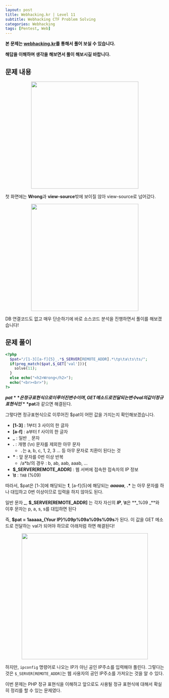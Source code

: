 ```yaml
---
layout: post
title: Webhacking.kr | Level 11
subtitle: Webhacking CTF Problem Solving
categories: Webhacking
tags: [Pentest, Web]
---
```


**본 문제는 [webhacking.kr](https://webhacking.kr)를 통해서 풀어 보실 수 있습니다.**

**해답을 이해하며 생각을 해보면서 풀이 해보시길 바랍니다.**

## 문제 내용

<p align="center">
<img src ="https://user-images.githubusercontent.com/78135526/188301327-e7f1b8f6-08df-409a-8302-c184ed61d235.jpg" width = 340> 
</p>

첫 화면에는 **Wrong**과 **view-source**밖에 보이질 않아 view-source로 넘어갔다.

<p align="center">
<img src ="https://user-images.githubusercontent.com/78135526/188301386-ee6cea8d-90e7-472c-b22c-295b09284125.jpg" width = 340> 
</p>

DB 연결코드도 없고 매우 단순하기에 바로 소스코드 분석을 진행하면서 풀이를 해보겠습니다!

## 문제 풀이

```php
<?php
  $pat="/[1-3][a-f]{5}_.*$_SERVER[REMOTE_ADDR].*\tp\ta\ts\ts/";
  if(preg_match($pat,$_GET['val'])){
    solve(11);
  }
  else echo("<h2>Wrong</h2>");
  echo("<br><br>");
?>
```

**$pat**은 정규표현식으로 이루어진 변수이며, GET 메소드로 전달되는 변수 val의 값이 정규표현식인 **$pat**과 같으면 해결된다.

그렇다면 정규표현식으로 이루어진 $pat이 어떤 값을 가지는지 확인해보겠습니다.

* **[1-3]** : 1부터 3 사이의 한 글자
* **[a-f]** : a부터 f 사이의 한 글자
* **_** : 일반 `_` 문자
* **.** : 개행 (\n) 문자를 제외한 아무 문자
   * `.`는 a, b, c, 1, 2, 3 ... 등 아무 문자로 치환이 된다는 것
* __*__ : 앞 문자를 0번 이상 반복
   *  /a*b/의 경우 :  b, ab, aab, aaab, ...
* **$_SERVER[REMOTE_ADDR]** : 웹 서버에 접속한 접속자의 IP 정보
* **\t** : `TAB` (%09)

따라서, $pat은 [1-3]에 해당되는 **_1_**, [a-f]{5}에 해당되는 **_aaaaa_**, __.*__ 는 아무 문자를 하나 대입하고 0번 이상이므로 입력을 하지 않아도 된다.

일반 문자 **_\__**, **\$_SERVER[REMOTE_ADDR]** 는 각자 자신의 **_IP_**, **\t**은 **_%09 _**와 이후 문자는 p, a, s, s를 대입하면 된다

즉, **$pat = 1aaaaa_{Your IP}%09p%09a%09s%09s**가 된다. 이 값을 GET 메소드로 전달하는 val가 되어야 하므로 아래처럼 하면 해결된다!

<p align="center">
<img src ="https://user-images.githubusercontent.com/78135526/188302222-f7fdd957-a292-4af6-bede-717cffb35f98.jpg" width = 400> 
</p>

하지만, `ipconfig` 명령어로 나오는 IP가 아닌 공인 IP주소를 입력해야 풀린다. 그렇다는 것은 `$_SERVER[REMOTE_ADDR]`는 웹 사용자의 공인 IP주소를 가져오는 것을 알 수 있다.

이번 문제는 PHP 정규 표현식을 이해하고 앞으로도 사용될 정규 표현식에 대해서 확실히 정리를 할 수 있는 문제였다.